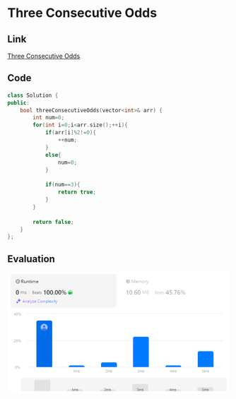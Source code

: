 # Three Consecutive Odds
## Link
[Three Consecutive Odds](https://leetcode.com/problems/three-consecutive-odds/)

## Code
```cpp
class Solution {
public:
    bool threeConsecutiveOdds(vector<int>& arr) {
        int num=0;
        for(int i=0;i<arr.size();++i){
            if(arr[i]%2!=0){
                ++num;
            }
            else{
                num=0;
            }
            
            if(num==3){
                return true;
            }
        }

        return false;
    }
};
```

## Evaluation
![Three Consecutive Odds](./03.PNG)
